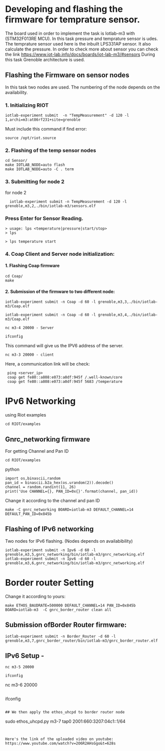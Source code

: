 # Developing and flashing the firmware for temprature sensor.

The board used in order to implement the task is Iotlab-m3 with (STM32F013RE MCU). In this task pressure and temprature sensor is udes.
The temprature sensor used here is the inbuilt LPS331AP sensor. It also calculate the pressure.
In order to check more about sensor you can check the link https://www.iot-lab.info/docs/boards/iot-lab-m3/#sensors
During this task Grenoble architecture is used. 



## Flashing the Firmware on sensor nodes

In this task two nodes are used. The numbering of the node depends on the availability.

### 1. Initializing RIOT
``````
iotlab-experiment submit  -n "TempMeasurement" -d 120 -l 1,archi=m3:at86rf231+site=grenoble
``````
Must include this command if find error:
``````
source /opt/riot.source
``````
### 2. Flashing of the temp sensor nodes
``````   
cd Sensor/
make IOTLAB_NODE=auto flash
make IOTLAB_NODE=auto -C . term
``````

### 3. Submitting for node 2
  for node 2
``````
  iotlab-experiment submit -n TempMeasurement -d 120 -l grenoble,m3,2,./bin/iotlab-m3/sensors.elf
``````
### Press Enter for Sensor Reading.
``````
> usage: lps <temperature|pressure|start/stop>
> lps
  
> lps temperature start
``````


### 4. Coap Client and Server node initialization:

#### 1. Flashing Coap firmware
```
cd Coap/
make
```

#### 2. Submission of the firmware to two different node:
``````
iotlab-experiment submit -n Coap -d 60 -l grenoble,m3,3,./bin/iotlab-m3/Coap.elf

iotlab-experiment submit -n Coap -d 60 -l grenoble,m3,4,./bin/iotlab-m3/Coap.elf

nc m3-4 20000 - Server

ifconfig
``````
This command will give us the IPV6 address of the server.

```
nc m3-3 20000 - client
```
Here, a communication link will be check:
```````
 ping <server_ip>
 coap get fe80::a808:e073:a0df:945f /.well-known/core
 coap get fe80::a808:e073:a0df:945f 5683 /temperature
```````

# IPv6 Networking
using Riot examples
``````
cd RIOT/examples
``````
## Gnrc_networking firmware
For getting Channel and Pan ID
``````
cd RIOT/examples
```````
python
```````
import os,binascii,random
pan_id = binascii.b2a_hex(os.urandom(2)).decode()
channel = random.randint(11, 26)
print('Use CHANNEL={}, PAN_ID=0x{}'.format(channel, pan_id))
```````
Change it according to the channel and pan ID
``````
make -C gnrc_networking BOARD=iotlab-m3 DEFAULT_CHANNEL=14 DEFAULT_PAN_ID=0x845b
``````
## Flashing of IPv6 networking 
Two nodes for IPv6 flashing. (Nodes depends on availabibility)
``````
iotlab-experiment submit -n Ipv6 -d 60 -l grenoble,m3,5,gnrc_networking/bin/iotlab-m3/gnrc_networking.elf
iotlab-experiment submit -n Ipv6 -d 60 -l grenoble,m3,6,gnrc_networking/bin/iotlab-m3/gnrc_networking.elf
``````

# Border router Setting

Change it according to yours:
``````
make ETHOS_BAUDRATE=500000 DEFAULT_CHANNEL=14 PAN_ID=0x845b BOARD=iotlab-m3  -C gnrc_border_router clean all
``````
## Submission ofBorder Router firmware:
``````
iotlab-experiment submit -n Border_Router -d 60 -l grenoble,m3,7,gnrc_border_router/bin/iotlab-m3/gnrc_border_router.elf
``````

## IPv6 Setup - 
``````
nc m3-5 20000
```````

```````
ifconfig
```````

nc m3-6 20000
``````
``````
ifconfig
``````

## We then apply the ethos_uhcpd to border router node

``````
sudo ethos_uhcpd.py m3-7 tap0 2001:660:3207:04c1::1/64
``````


Here's the link of the uploaded video on youtube: 
https://www.youtube.com/watch?v=2O6R2AHsGgo&t=628s